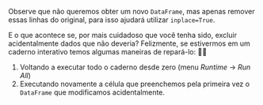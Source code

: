Observe que não queremos obter um novo `DataFrame`, mas apenas remover essas linhas do original, para isso ajudará utilizar `inplace=True`. 

E o que acontece se, por mais cuidadoso que você tenha sido, excluir acidentalmente dados que não deveria? Felizmente, se estivermos em um caderno interativo temos algumas maneiras de repará-lo:  😮‍💨

 1. Voltando a executar todo o caderno desde zero (menu _Runtime_ -> _Run All_)
 2. Executando novamente a célula que preenchemos pela primeira vez o `DataFrame` que modificamos acidentalmente.
